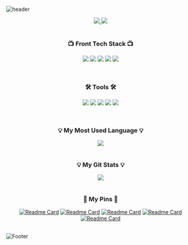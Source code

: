 ![header](https://capsule-render.vercel.app/api?type=waving&color=c1dfc4&height=200&section=header&text=HelloWorld🥳&fontSize=50&animation=twinkling)

<div align="center">
    
<a href="https://velog.io/@yeonsubaek" target="_blank">
  <img src="https://img.shields.io/badge/Velog-20C997?style=flat-square&logo=Velog&logoColor=white"/>
</a>
<a href="mailto:soothbugger@gmil.com" target="_blank">
    <img src="https://img.shields.io/badge/Gmail-EA4335?style=flat-square&logo=Gmail&logoColor=white"/>
</a>
<br/>
<br/>

### 📺 Front Tech Stack 📺
<p>
<img src="https://img.shields.io/badge/HTML5-E34F26?style=flat-square&logo=HTML5&logoColor=white"/>
<img src="https://img.shields.io/badge/CSS3-1572B6?style=flat-square&logo=CSS3&logoColor=white"/>
<img src="https://img.shields.io/badge/Sass-CC6699?style=flat-square&logo=Sass&logoColor=white"/>
<img src="https://img.shields.io/badge/JavaScript-F7DF1E?style=flat-square&logo=JavaScript&logoColor=black"/>
<img src="https://img.shields.io/badge/Vue.js-4FC08D?style=flat-square&logo=Vue.js&logoColor=white"/>
</p>
<br/>

### 🛠 Tools 🛠
<p>
<img src="https://img.shields.io/badge/Visual Studio Code-007ACC?style=flat-square&logo=VisualStudioCode&logoColor=white"/>
<img src="https://img.shields.io/badge/GitHub-181717?style=flat-square&logo=GitHub&logoColor=white"/>
<img src="https://img.shields.io/badge/Figma-F24E1E?style=flat-square&logo=Figma&logoColor=white"/>
<img src="https://img.shields.io/badge/Adobe Photoshop-31A8FF?style=flat-square&logo=Adobe Photoshop&logoColor=white"/>
<img src="https://img.shields.io/badge/Adobe Illustrator-FF9A00?style=flat-square&logo=Adobe Illustrator&logoColor=white"/>
</p>
<br/>

### 💡 My Most Used Language 💡
<a href="https://github.com/YeonsuBaek">
    <img align="center" src="https://github-readme-stats.vercel.app/api/top-langs/?username=YeonsuBaek&layout=compact&show_icons=true&show_owner=YeonsuBaek&hide_title=true&theme=vue&hide=true" />
</a>
<br/>
<br/>

### 💡 My Git Stats 💡
<a href="https://github.com/$yeonsuBaek">
    <img align="center" src="https://github-readme-stats.vercel.app/api?username=YeonsuBaek&hide=null&hide_title=false&show_icons=$true&include_all_commits=true&theme=vue" />
</a>
<br/>
<br/>

### 📌 My Pins 📌
[![Readme Card](https://github-readme-stats.vercel.app/api/pin/?username=YeonsuBaek&repo=DKwash)](https://github.com/anuraghazra/github-readme-stats)
[![Readme Card](https://github-readme-stats.vercel.app/api/pin/?username=YeonsuBaek&repo=food-list)](https://github.com/anuraghazra/github-readme-stats)
[![Readme Card](https://github-readme-stats.vercel.app/api/pin/?username=YeonsuBaek&repo=tomorrow-house)](https://github.com/anuraghazra/github-readme-stats)
[![Readme Card](https://github-readme-stats.vercel.app/api/pin/?username=YeonsuBaek&repo=QUEENDOM)](https://github.com/anuraghazra/github-readme-stats)
[![Readme Card](https://github-readme-stats.vercel.app/api/pin/?username=YeonsuBaek&repo=lemonjuicesolutions)](https://github.com/anuraghazra/github-readme-stats)
<br/>
<br/>

</div>

![Footer](https://capsule-render.vercel.app/api?type=waving&color=c1dfc4&height=150&section=footer)
